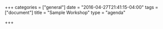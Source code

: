 +++
categories = ["general"]
date = "2016-04-27T21:41:15-04:00"
tags = ["document"]
title = "Sample Workshop"
type = "agenda"

+++

